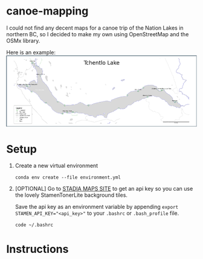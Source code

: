 # canoe-mapping
I could not find any decent maps for a canoe trip of the Nation Lakes in northern BC, so I decided to make my own using OpenStreetMap and the OSMx library.

Here is an example:
![](maps/Tchentlo-Lake.png)

# Setup
1. Create a new virtual environment
    ```
    conda env create --file environment.yml
    ```

2. [OPTIONAL] Go to [STADIA MAPS SITE](https://stadiamaps.com/stamen/onboarding/create-account) to get an api key so you can use the lovely StamenTonerLite background tiles.

    Save the api key as an environment variable by appending `export STAMEN_API_KEY="<api_key>"` to your `.bashrc` or `.bash_profile` file.

    ``` bash 
    code ~/.bashrc
    ```
  
  # Instructions

